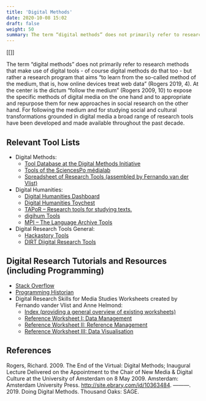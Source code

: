 ```yaml
---
title: 'Digital Methods'
date: 2020-10-08 15:02
draft: false
weight: 50
summary: The term “digital methods” does not primarily refer to research methods that make use of digital tools - of course digital methods do that too - but rather a research program that aims “to learn from the so-called method of the medium, that is, how online devices treat web data” (Rogers 2019, 4). At the center is the dictum “follow the medium” (Rogers 2009, 10) to expose the specific methods of digital media on the one hand and to appropriate and repurpose them for new approaches in social research on the other hand. For following the medium and for studying social and cultural transformations grounded in digital media a broad range of research tools have been developed and made available throughout the past decade. 
---
```



[[]]

The term “digital methods” does not primarily refer to research methods that make use of digital tools - of course digital methods do that too - but rather a research program that aims “to learn from the so-called method of the medium, that is, how online devices treat web data” (Rogers 2019, 4). At the center is the dictum “follow the medium” (Rogers 2009, 10) to expose the specific methods of digital media on the one hand and to appropriate and repurpose them for new approaches in social research on the other hand. For following the medium and for studying social and cultural transformations grounded in digital media a broad range of research tools have been developed and made available throughout the past decade. 

## Relevant Tool Lists

- Digital Methods:
	- [Tool Database at the Digital Methods Initiative](https://wiki.digitalmethods.net/Dmi/ToolDatabase)
	- [Tools of the SciencesPo médialab](http://tools.medialab.sciences-po.fr/)
	- [Spreadsheet of Research Tools (assembled by Fernando van der Vlist)](https://docs.google.com/spreadsheets/d/1GHh7rw1XQqla9xvXg9hTNm67TGmeOXTu_Og_thIO8QI/edit#gid=1084385301)
- Digital Humanities:
	- [Digital Humanities Dashboard](http://dhdashboard.de/)
	- [Digital Humanities Toychest](http://dhresourcesforprojectbuilding.pbworks.com/w/page/69244319/Digital%20Humanities%20Tools)
	- [TAPoR – Research tools for studying texts.](http://tapor.ca/home)
	- [digihum Tools](http://digihum.de/tools/)
	- [MPI – The Language Archive Tools](https://tla.mpi.nl/tools/tla-tools/)
- Digital Research Tools General:
	- [Hackastory Tools](https://tools.hackastory.com/)
	- [DIRT Diigital Research Tools](https://dirtdirectory.org/)

## Digital Research Tutorials and Resources (including Programming)

- [Stack Overflow](https://stackoverflow.com/)
- [Programming Historian](https://programminghistorian.org/)
- Digital Research Skills for Media Studies Worksheets created by Fernando vander Vlist and Anne Helmond:
	- [Index (providing a general overview of existing worksheets)](bit.ly/msrw-index)
	- [Reference Worksheet I: Data Management](bit.ly/msrw-1)
	- [Reference Worksheet II: Reference Management](bit.ly/msrw-2)
	- [Reference Worksheet III: Data Visualisation](bit.ly/msrw-3)



## References
Rogers, Richard. 2009. The End of the Virtual: Digital Methods; Inaugural Lecture Delivered on the Appointment to the Chair of New Media & Digital Culture at the University of Amsterdam on 8 May 2009. Amsterdam: Amsterdam University Press. http://site.ebrary.com/id/10363484.
———. 2019. Doing Digital Methods. Thousand Oaks: SAGE.



